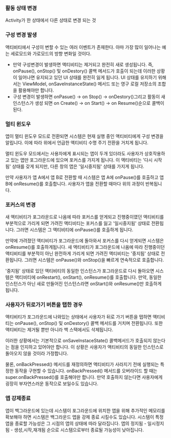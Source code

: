 ### 활동 상태 변경
Activity가 한 상태에서 다른 상태로 변경 되는 것

### 구성 변경 발생
액티비티에서 구성이 변할 수 있는 여러 이벤트가 존재한다. 아마 가장 많이 일어나는 예는 세로모드와 가로모드의 방향 변화일 것이다. 
+ 만약 구성변경이 발생하면 액티비티는 제거되고 완전히 새로 생성됩니다. 즉, onPause(), onStop() 및 onDestory() 콜백 메서드가 호출이 되는데 이러한 상황이 일어나면 유지되고 있던 UI 상태를 완전히 잃게 됩니다. 
UI 상태를 유지하기 위해서는 ViewModel, onSaveInstanceState() 메서드 또는 영구 로컬 저장소의 조합을 활용해야만 합니다. 
+ 구성 변경이 발생하면 onPasue() -> on Stop() -> onDestory()그리고 활동이 새 인스턴스가 생성 되면 on Create() -> on Start() -> on Resume()순으로 콜백이 된다.

### 멀티 윈도우
앱이 멀티 윈도우 모드로 전환되면 시스템은 현재 실행 중인 액티비티에게 구성 변경을 알립니다. 이에 따라 위에서 언급한 액티비티 수명 주기 전환을 거치게 됩니다.

멀티 윈도우 모드에서는 사용자에게 표시되는 앱이 두개 있더라도 사용자가 상호작용하고 있는 앱만 포그라운드에 있으며 포커스를 가지게 됩니다. 이 액티비티는 '다시 시작됨' 상태를 갖게 되지만, 다른 창의 앱은 '일시중지됨' 상태를 가지게 됩니다.

만약 사용자가 앱 A에서 앱 B로 전환할 때 시스템은 앱 A에 onPause()를 호출하고 앱 B에 onResume()를 호출합니다. 사용자가 앱을 전환할 때마다 위의 과정이 반복됩니다.

### 포커스의 변경
새 액티비티가 포그라운드로 나옴에 따라 포커스를 얻게되고 진행중이였던 액티비티를 부분적으로 가리게 되면 가려진 액티비티는 포커스를 잃고 '일시중지됨' 상태로 전환됩니다. 그러면 시스템은 그 액티비티에 onPause()를 호출하게 됩니다.  

만약에 가려졌던 액티비티가 포그라운드에 돌아와서 포커스를 다시 얻게되면 시스템은 onResume()를 호출하게됩니다. 새 액티비티가 포그라운드에 나옴에 따라 진행중이던 액티비티를 부분적이 아닌 완전하게 가리게 되면 가려진 액티비티는 '중지됨' 상태로 전환됩니다. 그러면 시스템은 onPause()와 onStop()을 빠르게 연속적으로 호출합니다.

'중지됨' 상태로 있던 액티비티의 동일한 인스턴스가 포그라운드로 다시 돌아오면 시스템은 액티비티에 onRestart(), onStart(), onResume()를 호출합니다. 만약, 동일한 인스턴스가 아닌 새로 만들어진 인스턴스라면 onStart()와 onResume()만 호출하게 됩니다.

### 사용자가 뒤로가기 버튼을 탭한 경우
액티비티가 포그라운드에 나와있는 상태에서 사용자가 뒤로 가기 버튼을 탭하면 액티비티는 onPause(), onStop() 및 onDestory() 콜백 메서드를 거치며 전환됩니다. 또한 액티비티는 제거될 뿐만 아니라 백 스택에서도 삭제됩니다.

이러한 상황에서는 기본적으로 onSaveInstaceState() 콜백메서드가 호출되지 않는다는 점을 인지하고 있어야만 합니다. 이 상황은 사용자가 액티비티의 동일한 인스턴스로 돌아오지 않을 것이라 가정합니다.

물론, onBackPressed() 메서드를 재정의하면 액티비티가 사라지기 전에 실행되는 특정한 동작을 구현할 수 있습니다. onBackPressed() 메서드를 오버라이드 할 때는 super.onBackPressed()를 호출해야만 합니다. 만약 호출하지 않는다면 사용자에게 굉장히 부자연스러운 동작으로 보일수도 있습니다.

### 앱 강제종료
앱이 백그라운드에 있는데 시스템이 포그라운드에 위치한 앱을 위해 추가적인 메모리를 확보해야 하면 시스템은 백그라운드 앱을 강제 종료 시킬수도 있습니다. 시스템이 특정 앱을 종료할 가능성은 그 시점의 앱의 상태에 따라 달라집니다. 앱의 정지됨 - 일시정지됨 - 생성,시작,재개됨 순으로 시스템으로부터 종료될 가능성이 낮아집니다.